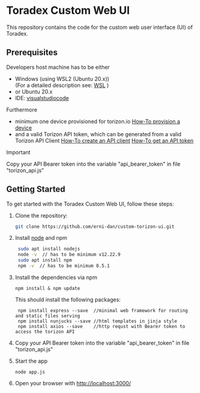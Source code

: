 # Toradex Custom Web UI

This repository contains the code for the custom web user interface (UI) of Toradex.

## Prerequisites

Developers host machine has to be either

* Windows (using WSL2 (Ubuntu 20.x)) <br/>
(For a detailed description see: [WSL](https://learn.microsoft.com/de-de/windows/wsl/setup/environment) )
* or Ubuntu 20.x
* IDE: [visualstudiocode](https://code.visualstudio.com/docs)

Furthermore

* minimum one device provisioned for torizon.io [How-To provision a device](https://developer.toradex.com/torizon/torizon-platform/devices-fleet-management#provisioning-a-single-device)
* and a valid Torizon API token, which can be generated from a valid Torizon API Client [How-To create an API client](https://developer.toradex.com/torizon/torizon-platform/torizon-api/#how-to-use-torizon-cloud-api) [How-To get an API token](https://developer.toradex.com/torizon/torizon-platform/torizon-api/#get-a-token)

> [!IMPORTANT]  
> Copy your API Bearer token into the variable "api_bearer_token" in file "torizon_api.js"


## Getting Started

To get started with the Toradex Custom Web UI, follow these steps:

1. Clone the repository:

   ```bash
   git clone https://github.com/erni-dan/custom-torizon-ui.git
   ```

2. Install [node](https://nodejs.org/en/learn/getting-started/introduction-to-nodejs) and npm

   ```bash
    sudo apt install nodejs
    node -v  // has to be minimum v12.22.9  
    sudo apt install npm 
    npm -v  // has to be minimum 8.5.1
    ```

3. Install the dependencies via npm

   ```
   npm install & npm update
   ```

   This should install the following packages:

   ```
    npm install express --save  //minimal web framework for routing and static files serving
    npm install nunjucks --save //html templates in jinja style
    npm install axios --save    //http requst with Bearer token to access the torizon API

4. Copy your API Bearer token into the variable "api_bearer_token" in file "torizon_api.js"

5. Start the app
    ```
    node app.js
    ```

6. Open your browser with [http://localhost:3000/](http://localhost:3000/)
